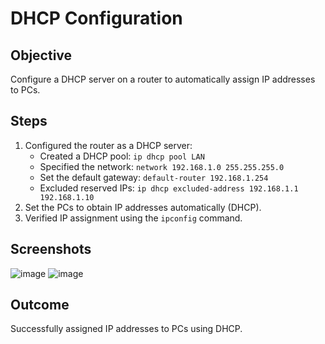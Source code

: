 # DHCP Configuration

## Objective
Configure a DHCP server on a router to automatically assign IP addresses to PCs.

## Steps
1. Configured the router as a DHCP server:
   - Created a DHCP pool: `ip dhcp pool LAN`
   - Specified the network: `network 192.168.1.0 255.255.255.0`
   - Set the default gateway: `default-router 192.168.1.254`
   - Excluded reserved IPs: `ip dhcp excluded-address 192.168.1.1 192.168.1.10`
2. Set the PCs to obtain IP addresses automatically (DHCP).
3. Verified IP assignment using the `ipconfig` command.

## Screenshots
![image](https://github.com/user-attachments/assets/58ecbcf3-49e3-4b92-9080-bf9d261adc90)
![image](https://github.com/user-attachments/assets/20f42dc4-ecbd-41c6-bd9a-643fe1fc66e8)



## Outcome
Successfully assigned IP addresses to PCs using DHCP.
